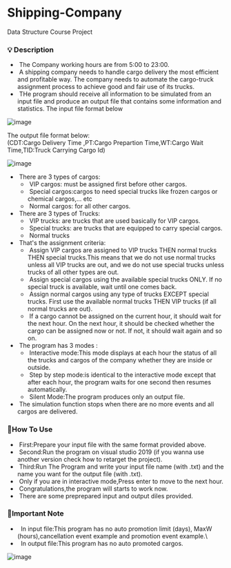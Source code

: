 # Shipping-Company
Data Structure Course Project

<h3>💡 Description</h3>
<div>

- &nbsp;The Company working hours are from 5:00 to 23:00.
- &nbsp;A shipping company needs to handle cargo delivery the most efficient and profitable way.
The company needs to automate the cargo-truck assignment process to achieve good and fair use
of its trucks.
- &nbsp;THe program should receive all information to be simulated from an input file and
produce an output file that contains some information and statistics.
The input file format below

![image](https://user-images.githubusercontent.com/110634473/193276464-d69f45fd-de4a-4336-9de2-5c4e2f075cb6.png)

The output file format below:  
(CDT:Cargo Delivery Time ,PT:Cargo Prepartion Time,WT:Cargo Wait Time,TID:Truck Carrying Cargo Id)

![image](https://user-images.githubusercontent.com/110634473/193277467-714560b1-30fa-45a7-aecc-e1a83ccf2d56.png)


- &nbsp;There are 3 types of cargos:
  - &nbsp;VIP cargos: must be assigned first before other cargos.
  - &nbsp;Special cargos:cargos to need special trucks like frozen cargos or chemical cargos,... etc
  - &nbsp;Normal cargos: for all other cargos.
- &nbsp;There are 3 types of Trucks:
  - &nbsp;VIP trucks: are trucks that are used basically for VIP cargos.
  - &nbsp;Special trucks: are trucks that are equipped to carry special cargos.
  - &nbsp;Normal trucks
 - &nbsp;That's the assignment criteria:
   - &nbsp;Assign VIP cargos are assigned to VIP trucks THEN normal
trucks THEN special trucks.This means that we do not use normal trucks unless
all VIP trucks are out, and we do not use special trucks unless trucks of all other
types are out.
   - &nbsp;Assign special cargos using the available special trucks ONLY. If no
special truck is available, wait until one comes back.
   - &nbsp;Assign normal cargos using any type of trucks EXCEPT special trucks.
First use the available normal trucks THEN VIP trucks (if all normal trucks are
out).
   - &nbsp;If a cargo cannot be assigned on the current hour, it should wait for the next
hour. On the next hour, it should be checked whether the cargo can be assigned
now or not. If not, it should wait again and so on. 
- &nbsp;The program has 3 modes :
  - &nbsp;Interactive mode:This mode displays at each hour the status of all the trucks and cargos of the company whether they are inside or outside.
  - &nbsp;Step by step mode:is identical to the interactive mode except that after
each hour, the program waits for one second then resumes automatically.
  - &nbsp;Silent Mode:The program produces only an output file.
 - &nbsp;The simulation function stops when there are no more events and all cargos
are delivered.
 </div>

<h3>🔧How To Use</h3>

 - &nbsp;First:Prepare your input file with the same format provided above.
 - &nbsp;Second:Run the program on visual studio 2019 (if you wanna use another version check how to retarget the project).
 - &nbsp;Third:Run The Program and write your input file name (with .txt) and the name you want for the output file (with .txt).
 - &nbsp;Only if you are in interactive mode,Press enter to move to the next hour.
 - &nbsp;Congratulations,the program will starts to work now.
 - &nbsp;There are some preprepared input and output diles provided.

<h3>🧨Important Note</h3>

- &nbsp; In input file:This program has no auto promotion limit (days), MaxW (hours),cancellation event example and promotion event example.\
- &nbsp; In output file:This program has no auto promoted cargos.
 
 ![image](https://user-images.githubusercontent.com/110634473/193285493-d79d6424-7aed-48c7-bd1d-c957e253eccc.png)


 
















